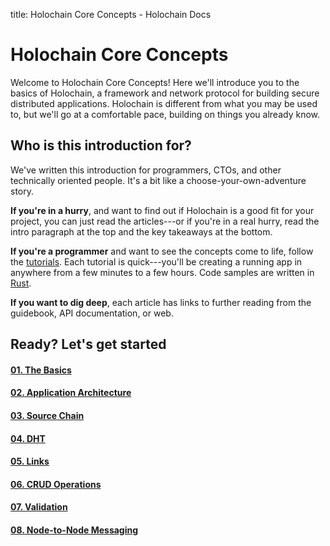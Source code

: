 title: Holochain Core Concepts - Holochain Docs

# Holochain Core Concepts

Welcome to Holochain Core Concepts! Here we'll introduce you to the basics of Holochain, a framework and network protocol for building secure distributed applications. Holochain is different from what you may be used to, but we'll go at a comfortable pace, building on things you already know.

## Who is this introduction for?

We've written this introduction for programmers, CTOs, and other technically oriented people. It's a bit like a choose-your-own-adventure story.

**If you're in a hurry**, and want to find out if Holochain is a good fit for your project, you can just read the articles---or if you're in a real hurry, read the intro paragraph at the top and the key takeaways at the bottom.

**If you're a programmer** and want to see the concepts come to life, follow the [tutorials](../tutorials/coreconcepts/). Each tutorial is quick---you'll be creating a running app in anywhere from a few minutes to a few hours. Code samples are written in [Rust](https://www.rust-lang.org/).

**If you want to dig deep**, each article has links to further reading from the guidebook, API documentation, or web.

## Ready? Let's get started

<div class="h-tile-container">
    <div class="h-tile tile-alt tile-concepts">
        <a href="1_the_basics">
            <h4>01. The Basics</h4>
        </a>
    </div>
    <div class="h-tile tile-alt tile-concepts">
        <a href="2_application_architecture">
            <h4>02. Application Architecture</h4>
        </a>
    </div>
    <div class="h-tile tile-alt tile-concepts">
        <a href="3_private_data">
            <h4>03. Source Chain</span></h4>
        </a>
    </div>
    <div class="h-tile tile-alt tile-concepts">
        <a href="4_public_data_on_the_dht">
            <h4>04. DHT</h4>
        </a>
    </div>
    <div class="h-tile tile-alt tile-concepts">
        <a href="5_linking_data_together">
            <h4>05. Links</h4>
        </a>
    </div>
    <div class="h-tile tile-alt tile-concepts">
        <a href="6_modifying_and_deleting_data">
            <h4>06. CRUD Operations</h4>
        </a>
    </div>
    <div class="h-tile tile-alt tile-concepts">
        <a href="7_validation">
            <h4>07. Validation</h4>
        </a>
    </div>
    <div class="h-tile tile-alt tile-concepts">
        <a href="8_node_to_node_messaging">
            <h4>08. Node-to-Node Messaging</h4>
        </a>
    </div>
</div>
